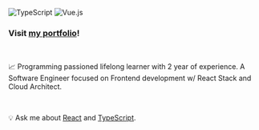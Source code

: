 ![TypeScript](https://img.shields.io/badge/typescript-%23007ACC.svg?style=for-the-badge&logo=typescript&logoColor=white) ![Vue.js](https://img.shields.io/badge/react-%2361DAFB.svg?&style=for-the-badge&logo=react&logoColor=black)

### Visit [my portfolio](https://shamah.dev)!

<br />

📈 Programming passioned lifelong learner with 2 year of experience. A Software Engineer focused on Frontend development w/ React Stack and Cloud Architect.

<br />

💡 Ask me about [React](https://reactjs.org/) and [TypeScript](https://www.typescriptlang.org/).

